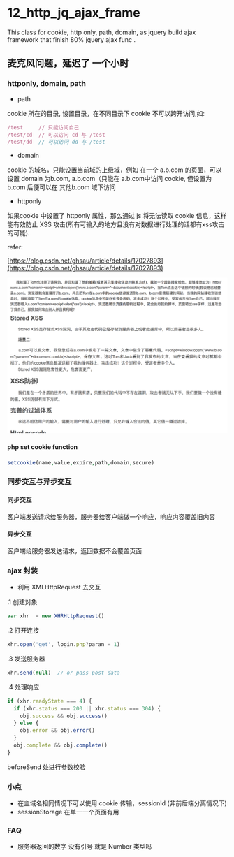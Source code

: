# 12\_http\_jq\_ajax\_frame

This class for cookie, http only, path, domain, as jquery build ajax framework that finish 80% jquery ajax func .

## 麦克风问题，延迟了 一个小时

### httponly, domain, path

* path

cookie 所在的目录, 设置目录，在不同目录下 cookie 不可以跨开访问,如:

```javascript
/test     // 只能访问自己
/test/cd  // 可以访问 cd 与 /test
/test/dd  // 可以访问 dd 与 /test
```

* domain

cookie 的域名，只能设置当前域的上级域，例如 在一个 a.b.com 的页面，可以设置 domain 为b.com, a.b.com（只能在 a.b.com中访问 cookie, 但设置为 b.com 后便可以在 其他b.com 域下访问

* httponly

如果cookie 中设置了 httponly 属性，那么通过 js 将无法读取 cookie 信息，这样 能有效防止 XSS 攻击\(所有可输入的地方且没有对数据进行处理的话都有xss攻击的可能\).

refer:

[https://blog.csdn.net/ghsau/article/details/17027893](https://blog.csdn.net/ghsau/article/details/17027893)

![xss](.gitbook/assets/xss.png)

#### php set cookie function

```php
setcookie(name,value,expire,path,domain,secure)
```

### 同步交互与异步交互

#### 同步交互

客户端发送请求给服务器，服务器给客户端做一个响应，响应内容覆盖旧内容

#### 异步交互

客户端给服务器发送请求，返回数据不会覆盖页面

### ajax 封装

* 利用 XMLHttpRequest 去交互

.1 创建对象

```javascript
var xhr  = new XHRHttpRequest()
```

.2 打开连接

```javascript
xhr.open('get', login.php?paran = 1)
```

.3 发送服务器

```javascript
xhr.send(null)  // or pass post data
```

.4 处理响应

```javascript
if (xhr.readyState === 4) {
  if (xhr.status === 200 || xhr.status === 304) {
    obj.success && obj.success()
  } else {
    obj.error && obj.error()
  }
  obj.complete && obj.complete()
}
```

beforeSend 处进行参数校验

### 小点

* 在主域名相同情况下可以使用 cookie 传输，sessionId \(非前后端分离情况下\)
* sessionStorage 在单一一个页面有用

### FAQ

* 服务器返回的数字 没有引号 就是 Number 类型吗

